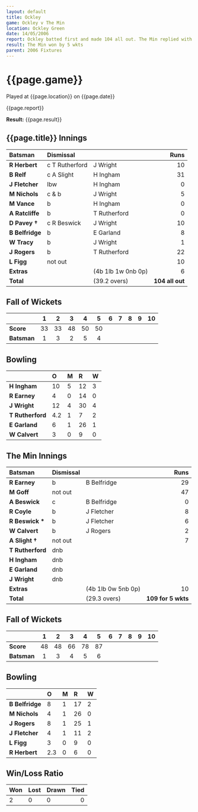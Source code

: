 ```yaml
---
layout: default
title: Ockley
game: Ockley v The Min
location: Ockley Green
date: 14/05/2006
report: Ockley batted first and made 104 all out. The Min replied with 109 for 5 wkts
result: The Min won by 5 wkts
parent: 2006 Fixtures
---
```


# {{page.game}}

Played at {{page.location}} on {{page.date}}

{{page.report}}

**Result:** {{page.result}}

## {{page.title}} Innings

| Batsman | Dismissal |  | Runs |
|:---|:---|---|---:|
| **R Herbert** | c T Rutherford | J Wright | 10 |
| **B Relf** | c A Slight | H Ingham | 31 |
| **J Fletcher** | lbw | H Ingham | 0 |
| **M Nichols** | c & b | J Wright | 5 |
| **M Vance** | b | H Ingham | 0 |
| **A Ratcliffe** | b | T Rutherford | 0 |
| **D Pavey &#8224;** | c R Beswick | J Wright | 10 |
| **B Belfridge** | b | E Garland | 8 |
| **W Tracy** | b | J Wright | 1 |
| **J Rogers** | b | T Rutherford | 22 |
| **L Figg** | not out |  | 10 |
| **Extras** | | (4b 1lb 1w 0nb 0p) | 6 |
| **Total** | | (39.2 overs) | **104 all out** |

## Fall of Wickets

| | 1 | 2 | 3 | 4 | 5 | 6 | 7 | 8 | 9 | 10 |
|---|:---:|:---:|:---:|:---:|:---:|:---:|:---:|:---:|:---:|:---:|
| **Score** | 33 | 33 | 48 | 50 | 50 |  |  |  |  |  |
| **Batsman** | 1 | 3 | 2 | 5 | 4 |  |  |  |  |  |

## Bowling

| | O | M | R | W |
|---|:---|:---|:---|:---|
| **H Ingham** | 10 | 5 | 12 | 3 |
| **R Earney** | 4 | 0 | 14 | 0 |
| **J Wright** | 12 | 4 | 30 | 4 |
| **T Rutherford** | 4.2 | 1 | 7 | 2 |
| **E Garland** | 6 | 1 | 26 | 1 |
| **W Calvert** | 3 | 0 | 9 | 0 |

## The Min Innings

| Batsman | Dismissal |  | Runs |
|:---|:---|---|---:|
| **R Earney** | b | B Belfridge | 29 |
| **M Goff** | not out |  | 47 |
| **A Beswick** | c | B Belfridge | 0 |
| **R Coyle** | b | J Fletcher | 8 |
| **R Beswick &#42;** | b | J Fletcher | 6 |
| **W Calvert** | b | J Rogers | 2 |
| **A Slight &#8224;** | not out |  | 7 |
| **T Rutherford** | dnb |  |  |
| **H Ingham** | dnb |  |  |
| **E Garland** | dnb |  |  |
| **J Wright** | dnb |  |  |
| **Extras** | | (4b 1lb 0w 5nb 0p) | 10 |
| **Total** | | (29.3 overs) | **109 for 5 wkts** |

## Fall of Wickets

| | 1 | 2 | 3 | 4 | 5 | 6 | 7 | 8 | 9 | 10 |
|---|:---:|:---:|:---:|:---:|:---:|:---:|:---:|:---:|:---:|:---:|
| **Score** | 48 | 48 | 66 | 78 | 87 |  |  |  |  |  |
| **Batsman** | 1 | 3 | 4 | 5 | 6 |  |  |  |  |  |

## Bowling

| | O | M | R | W |
|---|:---|:---|:---|:---|
| **B Belfridge** | 8 | 1 | 17 | 2 |
| **M Nichols** | 4 | 1 | 26 | 0 |
| **J Rogers** | 8 | 1 | 25 | 1 |
| **J Fletcher** | 4 | 1 | 11 | 2 |
| **L Figg** | 3 | 0 | 9 | 0 |
| **R Herbert** | 2.3 | 0 | 6 | 0 |

## Win/Loss Ratio

| Won | Lost | Drawn | Tied |
|:---|:---|:---|---:|
| 2 | 0 | 0 | 0 |